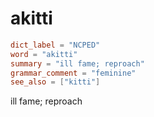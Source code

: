 # akitti

``` toml
dict_label = "NCPED"
word = "akitti"
summary = "ill fame; reproach"
grammar_comment = "feminine"
see_also = ["kitti"]
```

ill fame; reproach

